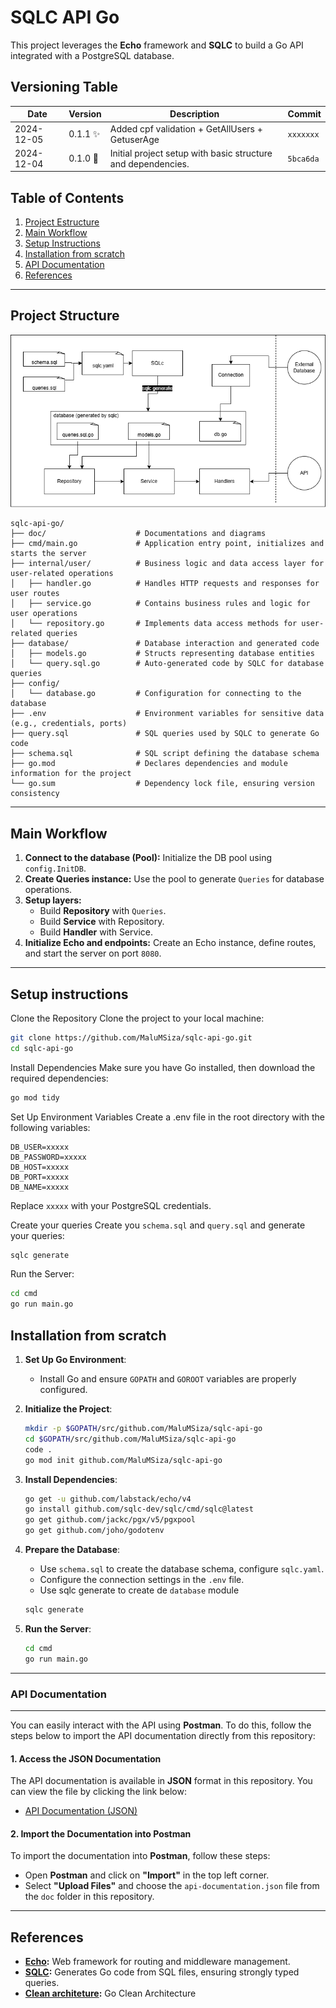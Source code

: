 
# SQLC API Go

This project leverages the **Echo** framework and **SQLC** to build a Go API integrated with a PostgreSQL database.

## Versioning Table

| Date       |      Version     |                           Description                           |     Commit    | 
|------------|------------------|-----------------------------------------------------------------|---------------| 
| 2024-12-05 | 0.1.1 :sparkles: |        Added cpf validation + GetAllUsers + GetuserAge          |   `xxxxxxx`   | 
| 2024-12-04 | 0.1.0 :tada:     | Initial project setup with basic structure and dependencies.    |   `5bca6da`   | 

## Table of Contents
1. [Project Estructure](#project-structure)
2. [Main Workflow](#main-workflow)
3. [Setup Instructions](#setup-instructions)
4. [Installation from scratch](#installation-from-scratch)
5. [API Documentation](#api-documentation)
6. [References](#references)
---

## Project Structure

![Structure](docs/structure.png)


```plaintext
sqlc-api-go/
├── doc/                    # Documentations and diagrams
├── cmd/main.go             # Application entry point, initializes and starts the server
├── internal/user/          # Business logic and data access layer for user-related operations
│   ├── handler.go          # Handles HTTP requests and responses for user routes
│   ├── service.go          # Contains business rules and logic for user operations
│   └── repository.go       # Implements data access methods for user-related queries
├── database/               # Database interaction and generated code
│   ├── models.go           # Structs representing database entities
│   └── query.sql.go        # Auto-generated code by SQLC for database queries
├── config/
│   └── database.go         # Configuration for connecting to the database
├── .env                    # Environment variables for sensitive data (e.g., credentials, ports)
├── query.sql               # SQL queries used by SQLC to generate Go code
├── schema.sql              # SQL script defining the database schema
├── go.mod                  # Declares dependencies and module information for the project
└── go.sum                  # Dependency lock file, ensuring version consistency

```

---

## Main Workflow
1. **Connect to the database (Pool):** Initialize the DB pool using `config.InitDB`.
2. **Create Queries instance:** Use the pool to generate `Queries` for database operations.
3. **Setup layers:**
   - Build **Repository** with `Queries`.
   - Build **Service** with Repository.
   - Build **Handler** with Service.
4. **Initialize Echo and endpoints:** Create an Echo instance, define routes, and start the server on port `8080`.

---
## Setup instructions 

Clone the Repository
Clone the project to your local machine:

```bash
git clone https://github.com/MaluMSiza/sqlc-api-go.git
cd sqlc-api-go
```

Install Dependencies
Make sure you have Go installed, then download the required dependencies:

```bash
go mod tidy
```
Set Up Environment Variables
Create a .env file in the root directory with the following variables:

```env
DB_USER=xxxxx
DB_PASSWORD=xxxxx
DB_HOST=xxxxx
DB_PORT=xxxxx
DB_NAME=xxxxx
```
Replace `xxxxx` with your PostgreSQL credentials.

Create your queries
Create you `schema.sql` and `query.sql` and generate your queries:
```bash
sqlc generate
```
Run the Server:
```bash
cd cmd
go run main.go
```

## Installation from scratch

1. **Set Up Go Environment**:
   - Install Go and ensure `GOPATH` and `GOROOT` variables are properly configured.

2. **Initialize the Project**:
   ```bash
   mkdir -p $GOPATH/src/github.com/MaluMSiza/sqlc-api-go
   cd $GOPATH/src/github.com/MaluMSiza/sqlc-api-go
   code .
   go mod init github.com/MaluMSiza/sqlc-api-go
   ```

3. **Install Dependencies**:
   ```bash
   go get -u github.com/labstack/echo/v4
   go install github.com/sqlc-dev/sqlc/cmd/sqlc@latest
   go get github.com/jackc/pgx/v5/pgxpool
   go get github.com/joho/godotenv
   ```

4. **Prepare the Database**:
   - Use `schema.sql` to create the database schema, configure `sqlc.yaml`.
   - Configure the connection settings in the `.env` file.
   - Use sqlc generate to create de `database` module
   ```bash
   sqlc generate
   ```

5. **Run the Server**:
   ```bash
   cd cmd
   go run main.go
   ```

---

### API Documentation
---

You can easily interact with the API using **Postman**. To do this, follow the steps below to import the API documentation directly from this repository:

   #### 1. Access the JSON Documentation

   The API documentation is available in **JSON** format in this repository. You can view the file by clicking the link below:

   - [API Documentation (JSON)](docs/api-documentation.json)

   #### 2. Import the Documentation into Postman

   To import the documentation into **Postman**, follow these steps:

   - Open **Postman** and click on **"Import"** in the top left corner.
   - Select **"Upload Files"** and choose the `api-documentation.json` file from the `doc` folder in this repository.
---


## References 

- **[Echo](https://echo.labstack.com/docs):** Web framework for routing and middleware management.
- **[SQLC](https://docs.sqlc.dev/en/latest/overview/install.html):** Generates Go code from SQL files, ensuring strongly typed queries.
- **[Clean architeture](https://github.com/bxcodec/go-clean-arch/tree/master):** Go Clean Architecture